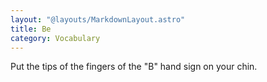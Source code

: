 ```yaml
---
layout: "@layouts/MarkdownLayout.astro"
title: Be
category: Vocabulary
---
```


Put the tips of the fingers of the "B" hand sign on your chin.
